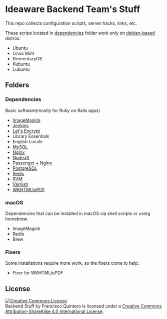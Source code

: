 # Ideaware Backend Team's Stuff

This repo collects configuration scripts, server hacks, links, etc.

These scrips located in [dependencies](dependencies/) folder work only on [debian-based](https://en.wikipedia.org/wiki/List_of_Linux_distributions#Debian-based) distros:

- Ubuntu
- Linux Mint
- ElementaryOS
- Kubuntu
- Lubuntu

## Folders

### Dependencies

Basic software(mostly for Ruby on Rails apps)

- [ImageMagick](https://en.wikipedia.org/wiki/ImageMagick)
- [Jenkins](https://jenkins.io)
- [Let's Encrypt](https://letsencrypt.org/)
- Library Essentials
- English Locale
- [MySQL](http://www.mysql.com/)
- [Nginx](https://nginx.org/)
- [NodeJS](https://nodejs.org/)
- [Passenger + Nginx](https://www.phusionpassenger.com/)
- [PostgreSQL](https://postgresql.org/)
- [Redis](https://redis.io/)
- [RVM](https://rvm.io/)
- [Varnish](https://varnish-cache.org/)
- [WKHTMLtoPDF](https://wkhtmltopdf.org/)

### macOS

Dependencies that can be installed in macOS via shell scripts or using homebrew.

- ImageMagick
- Redis
- Brew

### Fixers

Some installations require more work, so the fixers come to help.

- Fixer for WKHTMLtoPDF

## License

<a rel="license" href="http://creativecommons.org/licenses/by-sa/4.0/"><img alt="Creative Commons License" style="border-width:0" src="https://i.creativecommons.org/l/by-sa/4.0/88x31.png" /></a><br /><span xmlns:dct="http://purl.org/dc/terms/" property="dct:title">Backend Stuff</span> by <span xmlns:cc="http://creativecommons.org/ns#" property="cc:attributionName">Francisco Quintero</span> is licensed under a <a rel="license" href="http://creativecommons.org/licenses/by-sa/4.0/">Creative Commons Attribution-ShareAlike 4.0 International License</a>.
